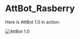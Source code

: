 # AttBot_Rasberry

Here is AttBot 1.0 in action:

![AttBot 1.0](https://user-images.githubusercontent.com/17289954/98924555-3de53e80-24d5-11eb-9b09-0b7a9abd44ea.png)
